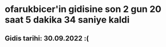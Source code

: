 # ofarukbicer'in gidisine son 2 gun 20 saat 5 dakika 34 saniye kaldi

## Gidis tarihi: 30.09.2022 :(
